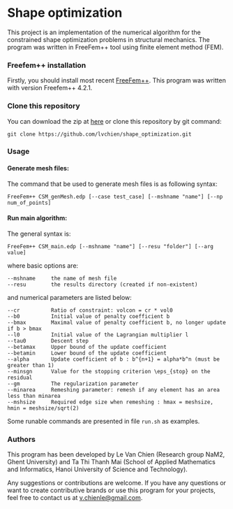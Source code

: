 # Shape optimization
This project is an implementation of the numerical algorithm for the constrained shape optimization problems in structural mechanics. The program was written in FreeFem++ tool using finite element method (FEM).

### Freefem++ installation
Firstly, you should install most recent [FreeFem++](https://freefem.org/). This program was written with version Freefem++ 4.2.1. 

### Clone this repository
You can download the zip at [here](https://github.com/lvchien/shape_optimization/archive/master.zip) or clone this repository by git command:
```
git clone https://github.com/lvchien/shape_optimization.git
```

### Usage
#### Generate mesh files:
The command that be used to generate mesh files is as following syntax:
```
FreeFem++ CSM_genMesh.edp [--case test_case] [--mshname "name"] [--np num_of_points] 
```

#### Run main algorithm:
The general syntax is:
```
FreeFem++ CSM_main.edp [--mshname "name"] [--resu "folder"] [--arg value]
```
where basic options are:
```
--mshname     the name of mesh file
--resu        the results directory (created if non-existent)
```
and numerical parameters are listed below:
```
--cr          Ratio of constraint: volcon = cr * vol0
--b0          Initial value of penalty coefficient b
--bmax        Maximal value of penalty coefficient b, no longer update if b > bmax
--l0          Initial value of the Lagrangian multiplier l
--tau0        Descent step
--betamax     Upper bound of the update coefficient 
--betamin     Lower bound of the update coefficient
--alpha       Update coefficient of b : b^{n+1} = alpha*b^n (must be greater than 1)
--minsgn      Value for the stopping criterion \eps_{stop} on the residual
--gm          The regularization parameter
--minarea     Remeshing parameter: remesh if any element has an area less than minarea
--mshsize     Required edge size when remeshing : hmax = meshsize, hmin = meshsize/sqrt(2)
```

Some runable commands are presented in file ```run.sh``` as examples.

### Authors
This program has been developed by Le Van Chien (Research group NaM2, Ghent University) and Ta Thi Thanh Mai (School of Applied Mathematics and Informatics, Hanoi University of Science and Technology).

Any suggestions or contributions are welcome. If you have any questions or want to create contributive brands or use this program for your projects, feel free to contact us at v.chienle@gmail.com.
